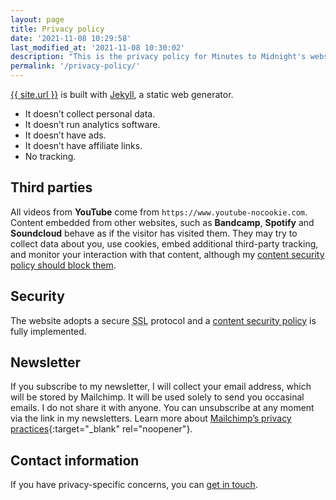 ```yaml
---
layout: page
title: Privacy policy
date: '2021-11-08 10:29:58'
last_modified_at: '2021-11-08 10:30:02'
description: "This is the privacy policy for Minutes to Midnight's website. I do not collect any personal data about visitors."
permalink: '/privacy-policy/'
---
```

<div class="alert alert-background-d-10 px-3 py-3 px-md-5 py-md-5">
	<p class="fs-2"><a href="{{ site.url }}">{{ site.url }}</a> is built with <a href="https://jekyllrb.com/" title="Jekyll website">Jekyll</a>, a static web generator.</p>
	<ul class="mb-0">
		<li class="fs-2">It doesn&rsquo;t collect personal data.</li>
		<li class="fs-2">It doesn&rsquo;t run analytics software.</li>
		<li class="fs-2">It doesn&rsquo;t have ads.</li>
		<li class="fs-2">It doesn&rsquo;t have affiliate links.</li>
		<li class="fs-2">No tracking.</li>
	</ul>
</div>

## Third parties

All videos from **YouTube** come from `https://www.youtube-nocookie.com`. Content embedded from other websites, such as **Bandcamp**, **Spotify** and **Soundcloud** behave as if the visitor has visited them. They may try to collect data about you, use cookies, embed additional third-party tracking, and monitor your interaction with that content, although my [content security policy should block them](#security).

## Security

The website adopts a secure <abbr title="Secure Sockets Layer">SSL</abbr> protocol and a [content security policy](https://securityheaders.com/?q=minutestomidnight.co.uk&followRedirects=on) is fully implemented.

## Newsletter

If you subscribe to my newsletter, I will collect your email address, which will be stored by Mailchimp. It will be used solely to send you occasinal emails. I do not share it with anyone. You can unsubscribe at any moment via the link in my newsletters. Learn more about [Mailchimp’s privacy practices](https://mailchimp.com/legal/ "Go to the Mailchimp website"){:target="_blank" rel="noopener"}.

## Contact information

If you have privacy-specific concerns, you can [get in touch](/contact/).